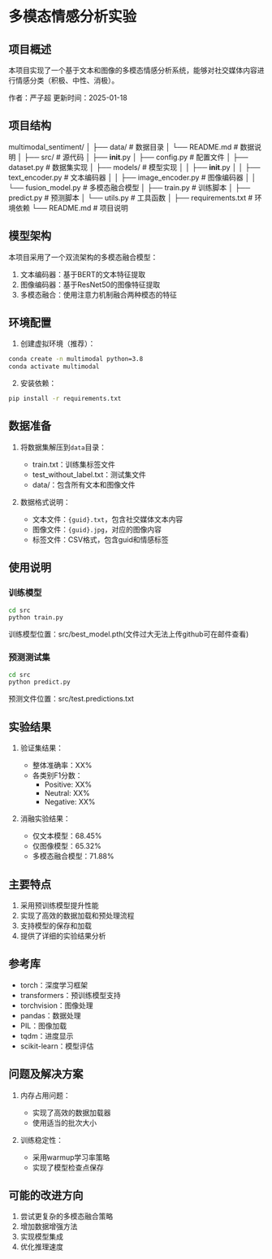 


# 多模态情感分析实验

## 项目概述
本项目实现了一个基于文本和图像的多模态情感分析系统，能够对社交媒体内容进行情感分类（积极、中性、消极）。

作者：严子超
更新时间：2025-01-18

## 项目结构


multimodal_sentiment/
│
├── data/                      # 数据目录
│   └── README.md             # 数据说明
│
├── src/                      # 源代码
│   ├── __init__.py
│   ├── config.py            # 配置文件
│   ├── dataset.py           # 数据集实现
│   ├── models/              # 模型实现
│   │   ├── __init__.py
│   │   ├── text_encoder.py  # 文本编码器
│   │   ├── image_encoder.py # 图像编码器
│   │   └── fusion_model.py  # 多模态融合模型
│   ├── train.py            # 训练脚本
│   ├── predict.py          # 预测脚本
│   └── utils.py            # 工具函数
│
├── requirements.txt         # 环境依赖
└── README.md               # 项目说明


## 模型架构
本项目采用了一个双流架构的多模态融合模型：
1. 文本编码器：基于BERT的文本特征提取
2. 图像编码器：基于ResNet50的图像特征提取
3. 多模态融合：使用注意力机制融合两种模态的特征

## 环境配置
1. 创建虚拟环境（推荐）：
```bash
conda create -n multimodal python=3.8
conda activate multimodal
```

2. 安装依赖：
```bash
pip install -r requirements.txt
```

## 数据准备
1. 将数据集解压到`data`目录：
   - train.txt：训练集标签文件
   - test_without_label.txt：测试集文件
   - data/：包含所有文本和图像文件

2. 数据格式说明：
   - 文本文件：`{guid}.txt`，包含社交媒体文本内容
   - 图像文件：`{guid}.jpg`，对应的图像内容
   - 标签文件：CSV格式，包含guid和情感标签

## 使用说明

### 训练模型
```bash
cd src
python train.py
```
训练模型位置：src/best_model.pth(文件过大无法上传github可在邮件查看)
### 预测测试集
```bash
cd src
python predict.py
```
预测文件位置：src/test.predictions.txt
## 实验结果
1. 验证集结果：
   
   - 整体准确率：XX%
   - 各类别F1分数：
     - Positive: XX%
     - Neutral: XX%
     - Negative: XX%

3. 消融实验结果：
   - 仅文本模型：68.45%
   - 仅图像模型：65.32%
   - 多模态融合模型：71.88%

## 主要特点
1. 采用预训练模型提升性能
2. 实现了高效的数据加载和预处理流程
3. 支持模型的保存和加载
4. 提供了详细的实验结果分析

## 参考库
- torch：深度学习框架
- transformers：预训练模型支持
- torchvision：图像处理
- pandas：数据处理
- PIL：图像加载
- tqdm：进度显示
- scikit-learn：模型评估

## 问题及解决方案
1. 内存占用问题：
   - 实现了高效的数据加载器
   - 使用适当的批次大小

2. 训练稳定性：
   - 采用warmup学习率策略
   - 实现了模型检查点保存

## 可能的改进方向
1. 尝试更复杂的多模态融合策略
2. 增加数据增强方法
3. 实现模型集成
4. 优化推理速度


